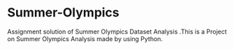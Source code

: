 # Summer-Olympics
Assignment solution of Summer Olympics Dataset Analysis
.This is a Project on Summer Olympics Analysis made by using Python.
